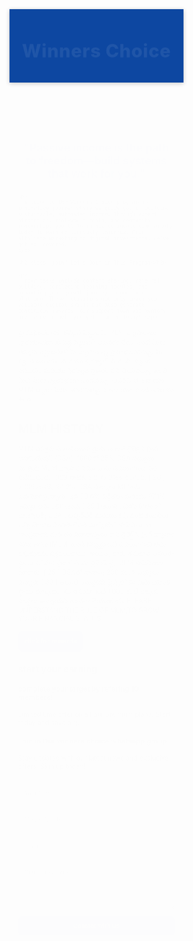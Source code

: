 <html lang="en">
<head>
  <meta charset="UTF-8" />
  <meta name="viewport" content="width=device-width, initial-scale=1.0"/>
  <title>Winners Choice</title>
  <link href="https://fonts.googleapis.com/css2?family=Montserrat:wght@400;600;800&display=swap" rel="stylesheet">
  <style>
    * {
      margin: 0;
      padding: 0;
      box-sizing: border-box;
    }

    body {
      font-family: 'Montserrat', sans-serif;
      background: linear-gradient(to right, #f0f2f5, #e0eafc);
      color: #333;
      line-height: 1.6;
    }

    header {
      background: #0d47a1;
      color: white;
      padding: 30px 20px;
      text-align: center;
      box-shadow: 0 2px 10px rgba(0,0,0,0.2);
    }

    header h1 {
      font-size: 3em;
      font-weight: 800;
      letter-spacing: 1px;
      animation: fadeInDown 1s ease-out;
    }

    .container {
      max-width: 1100px;
      margin: 40px auto;
      padding: 20px;
      background: white;
      border-radius: 12px;
      box-shadow: 0 4px 20px rgba(0,0,0,0.1);
      animation: fadeInUp 1s ease-in;
    }

    .quote {
      font-size: 1.8em;
      font-weight: 600;
      text-align: center;
      color: #0d47a1;
      margin: 30px 0;
      transition: 0.3s;
    }

    .quote:hover {
      color: #0b3861;
    }

    h2.join {
      text-align: center;
      font-size: 2.5em;
      color: #0d47a1;
      margin-top: 50px;
      animation: pulse 2s infinite;
    }

    p {
      font-size: 1.1em;
      margin: 20px 0;
      color: #444;
    }

    form {
      margin-top: 30px;
      display: flex;
      flex-direction: column;
      gap: 15px;
    }

    input, textarea {
      padding: 14px;
      border-radius: 8px;
      border: 1px solid #ccc;
      font-size: 1em;
      transition: border 0.3s;
    }

    input:focus, textarea:focus {
      border: 1px solid #0d47a1;
      outline: none;
    }

    button {
      background: #0d47a1;
      color: white;
      border: none;
      padding: 14px;
      font-size: 1em;
      font-weight: 600;
      border-radius: 8px;
      cursor: pointer;
      transition: background 0.3s;
    }

    button:hover {
      background: #093371;
    }

    @keyframes fadeInDown {
      from {
        opacity: 0;
        transform: translateY(-20px);
      }
      to {
        opacity: 1;
        transform: translateY(0);
      }
    }

    @keyframes fadeInUp {
      from {
        opacity: 0;
        transform: translateY(30px);
      }
      to {
        opacity: 1;
        transform: translateY(0);
      }
    }

    @keyframes pulse {
      0%, 100% {
        transform: scale(1);
      }
      50% {
        transform: scale(1.03);
      }
    }

    @media (max-width: 768px) {
      .quote {
        font-size: 1.4em;
      }

      h2.join {
        font-size: 2em;
      }
    }
  </style>
</head>
<body>

  <header>
    <h1>Winners Choice</h1>
  </header>

  <div class="container">
    <div class="quote">
      "Passive income is the path to freedom—build systems that work for you."
    </div>

    <p>
      Welcome to the Winners Choice program—an innovative journey where we guide you in building sustainable, automated income. Through expert strategies, real-world tools, and community mentorship, you'll learn how to invest time wisely today to earn continuously tomorrow. From affiliate marketing to digital investments, we’ve got you covered.
    </p>

    <h2 class="join">Let's Join in This Program</h2>

    <p>
      Your tasks include content sharing, referral building, completing learning modules, and promoting your growth journey through our platform. These activities not only teach you valuable digital skills but also generate continuous rewards. Our support team and mentors are ready to help you get started today! </p>
<p> ప్రారంభించడానికి తక్కువ పెట్టుబడి:
MLM వ్యాపారాలు ప్రారంభించడానికి పెద్ద పెట్టుబడి అవసరం లేదు, అంటే మీరు తక్కువ పెట్టుబడితో మీ వ్యాపారాన్ని ప్రారంభించవచ్చు.
మీ స్వంత సమయం మరియు షెడ్యూల్:
మీరు మీ స్వంత సమయం మరియు షెడ్యూల్ ప్రకారం పని చేయవచ్చు, అంటే మీకు మీరు స్వతంత్రంగా ఉండవచ్చు.
అపరిమిత ఆదాయం:
MLM ద్వారా మీరు అపరిమితమైన ఆదాయం పొందే అవకాశం ఉంది.</p>
  <h1>MLM HISTORY</h1>
<p>
  MLM పరిశ్రమకు లాబీయింగ్ గ్రూప్ అయిన డైరెక్ట్ సెల్లింగ్ అసోసియేషన్ (DSA), 1990లో 25% DSA సభ్యులు మాత్రమే MLM వ్యాపార నమూనాను ఉపయోగించారని నివేదించింది. 1999 నాటికి, ఇది 77.3%కి పెరిగింది. [ 28 ] 2009 నాటికి, 94.2% DSA సభ్యులు MLMను ఉపయోగిస్తున్నారు, ఇది 99.6% విక్రేతలు మరియు 97.1% అమ్మకాలను కలిగి ఉంది. [ 29 ] అవాన్ , ఏరస్ (గతంలో ఎలక్ట్రోలక్స్ USA), టప్పర్‌వేర్ మరియు కిర్బీ వంటి కంపెనీలు అన్నీ మొదట సింగిల్-లెవల్ మార్కెటింగ్ కంపెనీలు, ఆ సాంప్రదాయ మరియు వివాదాస్పదం కాని డైరెక్ట్ సెల్లింగ్ వ్యాపార నమూనాను (MLM నుండి భిన్నమైనవి) ఉపయోగించి తమ వస్తువులను విక్రయించాయి. అయితే, వారు తరువాత బహుళ-స్థాయి పరిహార ప్రణాళికలను ప్రవేశపెట్టి, MLM కంపెనీలుగా మారారు. [ 25 ] DSAలో దాదాపు 200 మంది సభ్యులు ఉన్నారు [ 30 ] అయితే యునైటెడ్ స్టేట్స్‌లో మాత్రమే బహుళ-స్థాయి మార్కెటింగ్‌ను ఉపయోగించే 1,000 కంటే ఎక్కువ సంస్థలు ఉన్నాయని అంచనా వేయబడింది.
  PLEASE UNDERSTAND THE RULE OF MLM,TO GROW YOUR FINANCIAL STATUS
    </p>
     
 <a href="page 2.html"> <button >click for rewards </button></a>
  <section class="ads">
    <h2>start your earning</h2>
    <div class="ad-box">
      <h3>complete your target by refering 10 members!</h3>
      <p>Limited time offer on all our premium plans. Start today and save big.</p>
    </div>
    <div class="ad-box">
      <h3>Join in Our winners choice whatsapp group</h3>
      <p>Stay updated with our latest news and exclusive offers. Sign up today!</p>
   
  <div>
    <form id="contactForm">
      <input type="text" id="name" placeholder="Your Name" required />
      <input type="tel" id="mobile" placeholder="Mobile Number" required />
      <input type="email" id="email" placeholder="Email Address" required />
      <textarea id="message" placeholder="Your Message" rows="5" required></textarea>
      <button type="submit">Contact With Us</button>
    </form>
  </div>

  <script>
    document.getElementById("contactForm").addEventListener("submit", function(e) {
      e.preventDefault();
      const name = document.getElementById("name").value;
      alert(`Thank you, ${name}. We'll contact you shortly!`);

      // Optional: Send data to server or integrate with email service
    });
  </script>

</body>
</html>
